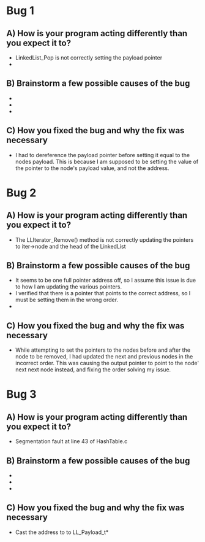 # Bug 1

## A) How is your program acting differently than you expect it to?
- LinkedList_Pop is not correctly setting the payload pointer
- 

## B) Brainstorm a few possible causes of the bug
- 
- 
- 

## C) How you fixed the bug and why the fix was necessary
- I had to dereference the payload pointer before setting it equal to the nodes payload. This is because I am supposed to be setting the value of the pointer to the node's payload value, and not the address.


# Bug 2

## A) How is your program acting differently than you expect it to?
- The LLIterator_Remove() method is not correctly updating the pointers to iter->node and the head of the LinkedList

## B) Brainstorm a few possible causes of the bug
- It seems to be one full pointer address off, so I assume this issue is due to how I am updating the various pointers.
- I verified that there is a pointer that points to the correct address, so I must be setting them in the wrong order.
- 

## C) How you fixed the bug and why the fix was necessary
- While attempting to set the pointers to the nodes before and after the node to be removed, I had
updated the next and previous nodes in the incorrect order. This was causing the output pointer to point
to the node' next next node instead, and fixing the order solving my issue.


# Bug 3

## A) How is your program acting differently than you expect it to?
- Segmentation fault at line 43 of HashTable.c

## B) Brainstorm a few possible causes of the bug
- 
- 
- 

## C) How you fixed the bug and why the fix was necessary
- Cast the address to to LL_Payload_t* 
